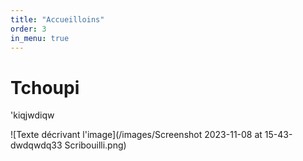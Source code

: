 ```yaml
---
title: "Accueilloins"
order: 3
in_menu: true
---
```

# Tchoupi

'kiqjwdiqw

![Texte décrivant l'image](/images/Screenshot 2023-11-08 at 15-43-dwdqwdq33 Scribouilli.png) 